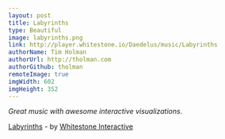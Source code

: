 ```yaml
---
layout: post
title: Labyrinths
type: Beautiful
image: labyrinths.png
link: http://player.whitestone.io/Daedelus/music/Labyrinths
authorName: Tim Holman
authorUrl: http://tholman.com
authorGithub: tholman
remoteImage: true
imgWidth: 602
imgHeight: 352
---
```


_Great music with awesome interactive visualizations._

[Labyrinths](http://player.whitestone.io/Daedelus/music/Labyrinths) - by [Whitestone Interactive](http://whitestone.io)
